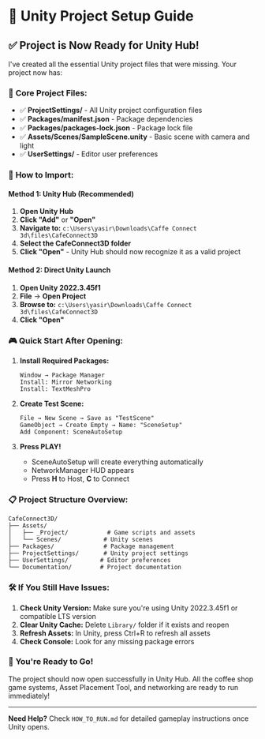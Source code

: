 # 🎯 Unity Project Setup Guide

## ✅ Project is Now Ready for Unity Hub!

I've created all the essential Unity project files that were missing. Your project now has:

### 📁 **Core Project Files:**
- ✅ **ProjectSettings/** - All Unity project configuration files
- ✅ **Packages/manifest.json** - Package dependencies
- ✅ **Packages/packages-lock.json** - Package lock file
- ✅ **Assets/Scenes/SampleScene.unity** - Basic scene with camera and light
- ✅ **UserSettings/** - Editor user preferences

### 🚀 **How to Import:**

#### Method 1: Unity Hub (Recommended)
1. **Open Unity Hub**
2. **Click "Add"** or **"Open"**
3. **Navigate to:** `c:\Users\yasir\Downloads\Caffe Connect 3d\files\CafeConnect3D`
4. **Select the CafeConnect3D folder**
5. **Click "Open"** - Unity Hub should now recognize it as a valid project

#### Method 2: Direct Unity Launch
1. **Open Unity 2022.3.45f1**
2. **File** → **Open Project**
3. **Browse to:** `c:\Users\yasir\Downloads\Caffe Connect 3d\files\CafeConnect3D`
4. **Click "Open"**

### 🎮 **Quick Start After Opening:**

1. **Install Required Packages:**
   ```
   Window → Package Manager
   Install: Mirror Networking
   Install: TextMeshPro
   ```

2. **Create Test Scene:**
   ```
   File → New Scene → Save as "TestScene"
   GameObject → Create Empty → Name: "SceneSetup"
   Add Component: SceneAutoSetup
   ```

3. **Press PLAY!**
   - SceneAutoSetup will create everything automatically
   - NetworkManager HUD appears
   - Press **H** to Host, **C** to Connect

### 📋 **Project Structure Overview:**
```
CafeConnect3D/
├── Assets/
│   ├── _Project/           # Game scripts and assets
│   └── Scenes/            # Unity scenes
├── Packages/              # Package management
├── ProjectSettings/       # Unity project settings
├── UserSettings/         # Editor preferences
└── Documentation/        # Project documentation
```

### 🛠️ **If You Still Have Issues:**

1. **Check Unity Version:** Make sure you're using Unity 2022.3.45f1 or compatible LTS version
2. **Clear Unity Cache:** Delete `Library/` folder if it exists and reopen
3. **Refresh Assets:** In Unity, press Ctrl+R to refresh all assets
4. **Check Console:** Look for any missing package errors

### 🎉 **You're Ready to Go!**

The project should now open successfully in Unity Hub. All the coffee shop game systems, Asset Placement Tool, and networking are ready to run immediately!

---

**Need Help?** Check `HOW_TO_RUN.md` for detailed gameplay instructions once Unity opens.
